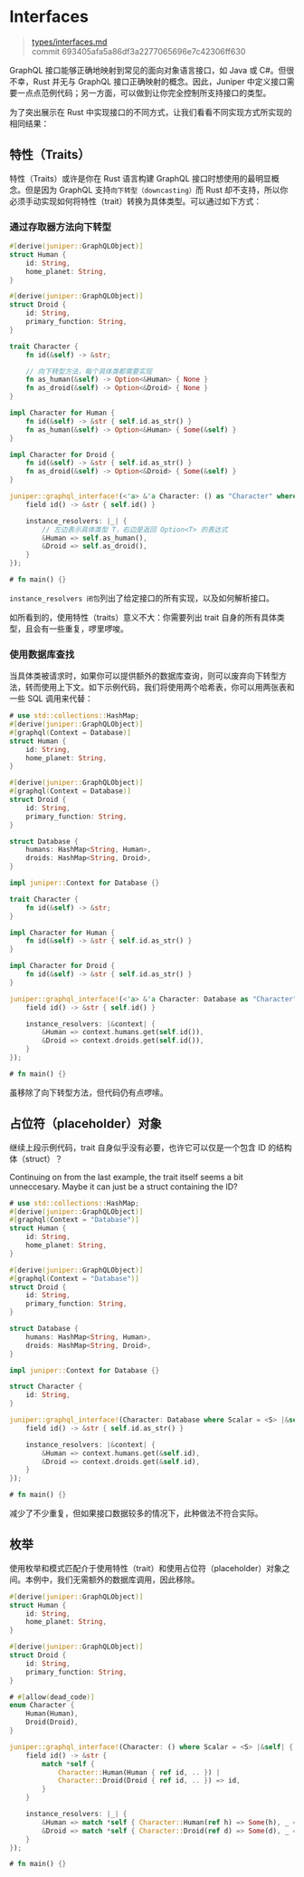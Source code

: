 # Interfaces

> [types/interfaces.md](https://github.com/graphql-rust/juniper/blob/master/docs/book/content/types/interfaces.md)
> <br />
> commit 693405afa5a86df3a2277065696e7c42306ff630

GraphQL 接口能够正确地映射到常见的面向对象语言接口，如 Java 或 C#。但很不幸，Rust 并无与 GraphQL 接口正确映射的概念。因此，Juniper 中定义接口需要一点点范例代码；另一方面，可以做到让你完全控制所支持接口的类型。

为了突出展示在 Rust 中实现接口的不同方式，让我们看看不同实现方式所实现的相同结果：

## 特性（Traits）

特性（Traits）或许是你在 Rust 语言构建 GraphQL 接口时想使用的最明显概念。但是因为 GraphQL 支持`向下转型（downcasting）`而 Rust 却不支持，所以你必须手动实现如何将特性（trait）转换为具体类型。可以通过如下方式：

### 通过存取器方法向下转型

```rust
#[derive(juniper::GraphQLObject)]
struct Human {
    id: String,
    home_planet: String,
}

#[derive(juniper::GraphQLObject)]
struct Droid {
    id: String,
    primary_function: String,
}

trait Character {
    fn id(&self) -> &str;

    // 向下转型方法，每个具体类都需要实现
    fn as_human(&self) -> Option<&Human> { None }
    fn as_droid(&self) -> Option<&Droid> { None }
}

impl Character for Human {
    fn id(&self) -> &str { self.id.as_str() }
    fn as_human(&self) -> Option<&Human> { Some(&self) }
}

impl Character for Droid {
    fn id(&self) -> &str { self.id.as_str() }
    fn as_droid(&self) -> Option<&Droid> { Some(&self) }
}

juniper::graphql_interface!(<'a> &'a Character: () as "Character" where Scalar = <S> |&self| {
    field id() -> &str { self.id() }

    instance_resolvers: |_| {
        // 左边表示具体类型 T，右边是返回 Option<T> 的表达式
        &Human => self.as_human(),
        &Droid => self.as_droid(),
    }
});

# fn main() {}
```

`instance_resolvers 闭包`列出了给定接口的所有实现，以及如何解析接口。

如所看到的，使用特性（traits）意义不大：你需要列出 trait 自身的所有具体类型，且会有一些重复，啰里啰唆。

### 使用数据库查找

当具体类被请求时，如果你可以提供额外的数据库查询，则可以废弃向下转型方法，转而使用上下文。如下示例代码，我们将使用两个哈希表，你可以用两张表和一些 SQL 调用来代替：

```rust
# use std::collections::HashMap;
#[derive(juniper::GraphQLObject)]
#[graphql(Context = Database)]
struct Human {
    id: String,
    home_planet: String,
}

#[derive(juniper::GraphQLObject)]
#[graphql(Context = Database)]
struct Droid {
    id: String,
    primary_function: String,
}

struct Database {
    humans: HashMap<String, Human>,
    droids: HashMap<String, Droid>,
}

impl juniper::Context for Database {}

trait Character {
    fn id(&self) -> &str;
}

impl Character for Human {
    fn id(&self) -> &str { self.id.as_str() }
}

impl Character for Droid {
    fn id(&self) -> &str { self.id.as_str() }
}

juniper::graphql_interface!(<'a> &'a Character: Database as "Character" where Scalar = <S> |&self| {
    field id() -> &str { self.id() }

    instance_resolvers: |&context| {
        &Human => context.humans.get(self.id()),
        &Droid => context.droids.get(self.id()),
    }
});

# fn main() {}
```

虽移除了向下转型方法，但代码仍有点啰嗦。

## 占位符（placeholder）对象

继续上段示例代码，trait 自身似乎没有必要，也许它可以仅是一个包含 ID 的结构体（struct）？

Continuing on from the last example, the trait itself seems a bit unneccesary.
Maybe it can just be a struct containing the ID?

```rust
# use std::collections::HashMap;
#[derive(juniper::GraphQLObject)]
#[graphql(Context = "Database")]
struct Human {
    id: String,
    home_planet: String,
}

#[derive(juniper::GraphQLObject)]
#[graphql(Context = "Database")]
struct Droid {
    id: String,
    primary_function: String,
}

struct Database {
    humans: HashMap<String, Human>,
    droids: HashMap<String, Droid>,
}

impl juniper::Context for Database {}

struct Character {
    id: String,
}

juniper::graphql_interface!(Character: Database where Scalar = <S> |&self| {
    field id() -> &str { self.id.as_str() }

    instance_resolvers: |&context| {
        &Human => context.humans.get(&self.id),
        &Droid => context.droids.get(&self.id),
    }
});

# fn main() {}
```

减少了不少重复，但如果接口数据较多的情况下，此种做法不符合实际。

## 枚举

使用枚举和模式匹配介于使用特性（trait）和使用占位符（placeholder）对象之间。本例中，我们无需额外的数据库调用，因此移除。

```rust
#[derive(juniper::GraphQLObject)]
struct Human {
    id: String,
    home_planet: String,
}

#[derive(juniper::GraphQLObject)]
struct Droid {
    id: String,
    primary_function: String,
}

# #[allow(dead_code)]
enum Character {
    Human(Human),
    Droid(Droid),
}

juniper::graphql_interface!(Character: () where Scalar = <S> |&self| {
    field id() -> &str {
        match *self {
            Character::Human(Human { ref id, .. }) |
            Character::Droid(Droid { ref id, .. }) => id,
        }
    }

    instance_resolvers: |_| {
        &Human => match *self { Character::Human(ref h) => Some(h), _ => None },
        &Droid => match *self { Character::Droid(ref d) => Some(d), _ => None },
    }
});

# fn main() {}
```
